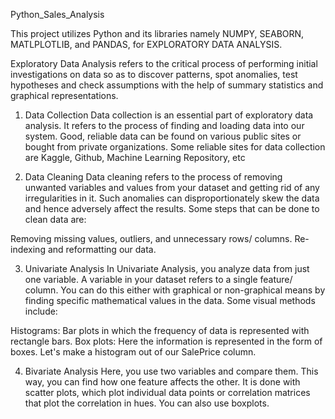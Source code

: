 Python_Sales_Analysis

This project utilizes Python and its libraries namely NUMPY, SEABORN, MATLPLOTLIB, and PANDAS, for EXPLORATORY DATA ANALYSIS.

Exploratory Data Analysis refers to the critical process of performing initial investigations on data so as to discover patterns, spot anomalies, test hypotheses and check assumptions with the help of summary statistics and graphical representations.

1. Data Collection
Data collection is an essential part of exploratory data analysis. It refers to the process of finding and loading data into our system. Good, reliable data can be found on various public sites or bought from private organizations. Some reliable sites for data collection are Kaggle, Github, Machine Learning Repository, etc

3. Data Cleaning
Data cleaning refers to the process of removing unwanted variables and values from your dataset and getting rid of any irregularities in it. Such anomalies can disproportionately skew the data and hence adversely affect the results. Some steps that can be done to clean data are:

Removing missing values, outliers, and unnecessary rows/ columns.
Re-indexing and reformatting our data.

3. Univariate Analysis
In Univariate Analysis, you analyze data from just one variable. A variable in your dataset refers to a single feature/ column. You can do this either with graphical or non-graphical means by finding specific mathematical values in the data. Some visual methods include:

Histograms: Bar plots in which the frequency of data is represented with rectangle bars.
Box plots: Here the information is represented in the form of boxes.
Let's make a histogram out of our SalePrice column.  

4. Bivariate Analysis
Here, you use two variables and compare them. This way, you can find how one feature affects the other. It is done with scatter plots, which plot individual data points or correlation matrices that plot the correlation in hues. You can also use boxplots.

